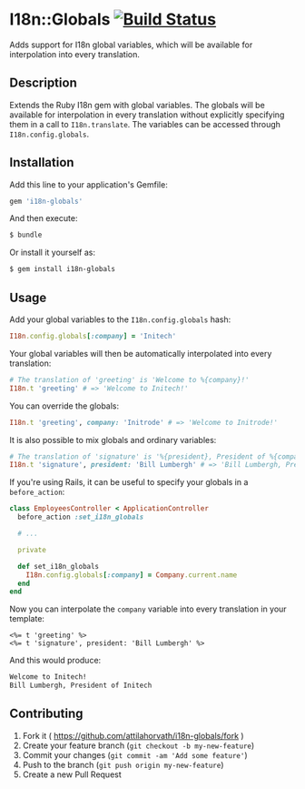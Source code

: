 # I18n::Globals [![Build Status](https://travis-ci.org/attilahorvath/i18n-globals.svg?branch=master)](https://travis-ci.org/attilahorvath/i18n-globals)

Adds support for I18n global variables, which will be available for interpolation into every translation.

## Description

Extends the Ruby I18n gem with global variables. The globals will be available for interpolation in every translation without explicitly specifying them in a call to `I18n.translate`. The variables can be accessed through `I18n.config.globals`.

## Installation

Add this line to your application's Gemfile:

```ruby
gem 'i18n-globals'
```

And then execute:

```sh
$ bundle
```

Or install it yourself as:

```sh
$ gem install i18n-globals
```

## Usage

Add your global variables to the `I18n.config.globals` hash:

```ruby
I18n.config.globals[:company] = 'Initech'
```

Your global variables will then be automatically interpolated into every translation:

```ruby
# The translation of 'greeting' is 'Welcome to %{company}!'
I18n.t 'greeting' # => 'Welcome to Initech!'
```

You can override the globals:

```ruby
I18n.t 'greeting', company: 'Initrode' # => 'Welcome to Initrode!'
```

It is also possible to mix globals and ordinary variables:

```ruby
# The translation of 'signature' is '%{president}, President of %{company}'
I18n.t 'signature', president: 'Bill Lumbergh' # => 'Bill Lumbergh, President of Initech'
```

If you're using Rails, it can be useful to specify your globals in a `before_action`:

```ruby
class EmployeesController < ApplicationController
  before_action :set_i18n_globals

  # ...

  private

  def set_i18n_globals
    I18n.config.globals[:company] = Company.current.name
  end
end
```

Now you can interpolate the `company` variable into every translation in your template:

```html+erb
<%= t 'greeting' %>
<%= t 'signature', president: 'Bill Lumbergh' %>
```

And this would produce:

```html
Welcome to Initech!
Bill Lumbergh, President of Initech
```

## Contributing

1. Fork it ( https://github.com/attilahorvath/i18n-globals/fork )
2. Create your feature branch (`git checkout -b my-new-feature`)
3. Commit your changes (`git commit -am 'Add some feature'`)
4. Push to the branch (`git push origin my-new-feature`)
5. Create a new Pull Request
